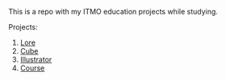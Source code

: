 This is a repo with my ITMO education projects while studying.  

Projects:  
1. [Lore](https://yourunb.github.io/ITMO/lore/)
2. [Cube](https://yourunb.github.io/ITMO/cube/)
3. [Illustrator](https://yourunb.github.io/ITMO/illustrator/)
4. [Course](https://yourunb.github.io/ITMO/course/)